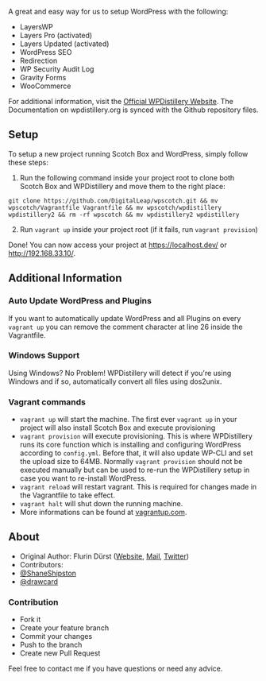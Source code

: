 A great and easy way for us to setup WordPress with the following:

- LayersWP
- Layers Pro (activated)
- Layers Updated (activated)
- WordPress SEO
- Redirection
- WP Security Audit Log
- Gravity Forms
- WooCommerce

For additional information, visit the [Official WPDistillery Website](https://wpdistillery.org). The Documentation on wpdistillery.org is synced with the Github repository files.

## Setup
To setup a new project running Scotch Box and WordPress, simply follow these steps:

1. Run the following command inside your project root to clone both Scotch Box and WPDistillery and move them to the right place:

  ```
  git clone https://github.com/DigitalLeap/wpscotch.git && mv wpscotch/Vagrantfile Vagrantfile && mv wpscotch/wpdistillery wpdistillery2 && rm -rf wpscotch && mv wpdistillery2 wpdistillery
  ```

2. Run `vagrant up` inside your project root (if it fails, run `vagrant provision`)

Done! You can now access your project at https://localhost.dev/ or http://192.168.33.10/.

## Additional Information

### Auto Update WordPress and Plugins
If you want to automatically update WordPress and all Plugins on every `vagrant up` you can remove the comment character at line 26 inside the Vagrantfile.

### Windows Support
Using Windows? No Problem! WPDistillery will detect if you're using Windows and if so, automatically convert all files using dos2unix.

### Vagrant commands
* `vagrant up` will start the machine. The first ever `vagrant up` in your project will also install Scotch Box and execute provisioning
* `vagrant provision` will execute provisioning. This is where WPDistillery runs its core function which is installing and configuring WordPress according to `config.yml`. Before that, it will also update WP-CLI and set the upload size to 64MB. Normally `vagrant provision` should not be executed manually but can be used to re-run the WPDistillery setup in case you want to re-install WordPress.
* `vagrant reload` will restart vagrant. This is required for changes made in the Vagrantfile to take effect.
* `vagrant halt` will shut down the running machine.
* More informations can be found at [vagrantup.com](https://vagrantup.com).

## About
* Original Author: Flurin Dürst ([Website](https://flurinduerst.ch), [Mail](mailto:flurin@flurinduerst.ch), [Twitter](https://twitter.com/flurinduerst))
* Contributors:
* [@ShaneShipston](https://github.com/ShaneShipston)
* [@drawcard](https://github.com/drawcard)

### Contribution
* Fork it
* Create your feature branch
* Commit your changes
* Push to the branch
* Create new Pull Request

Feel free to contact me if you have questions or need any advice.
